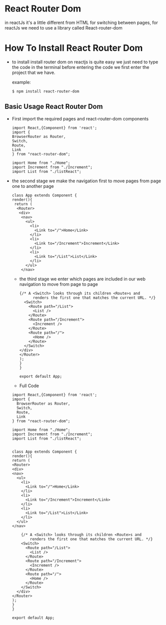 # React Router Dom

  in reactJs it's a little different from HTML for switching between pages, for reactJs we need to use a library called React-router-dom

# How To Install React Router Dom

- to install install router dom on reactjs is quite easy we just need to type the code in the terminal before entering the code we first enter the project that we have.
 
  example:
  ```
  $ npm install react-router-dom
  ```
 
## Basic Usage React Router Dom

 - First import the required pages and react-router-dom components

    ```
    import React,{Component} from 'react';
    import {
    BrowserRouter as Router,
    Switch,
    Route,
    Link
    } from "react-router-dom";
    
    import Home from "./Home";
    import Increment from "./Increment";
    import List from "./listReact";
    ```
  
  - the second stage we make the navigation first to move pages from page one to another page
  
    ```
    class App extends Component {
    render(){
     return (
      <Router>
       <div>
        <nav>
          <ul>
            <li>
              <Link to="/">Home</Link>
            </li>
            <li>
              <Link to="/Increment">Increment</Link>
            </li>
            <li>
              <Link to="/List">List</Link>
            </li>
          </ul>
        </nav>
      ```
    - the third stage we enter which pages are included in our web navigation to move from page to page
      ```
      {/* A <Switch> looks through its children <Route>s and
            renders the first one that matches the current URL. */}
        <Switch>
          <Route path="/List">
            <List />
          </Route>
          <Route path="/Increment">
            <Increment />
          </Route>
          <Route path="/">
            <Home />
          </Route>
        </Switch>
      </div>
      </Router>
      );
      }
      }
      
      export default App;
      ```
    - Full Code
    
    ```
    import React,{Component} from 'react';
    import {
	  BrowserRouter as Router,
	  Switch,
	  Route,
	  Link
	} from "react-router-dom";

	import Home from "./Home";
	import Increment from "./Increment";
	import List from "./listReact";


	class App extends Component {
	render(){
	return (
	<Router>
	<div>
	<nav>
	  <ul>
	    <li>
	      <Link to="/">Home</Link>
	    </li>
	    <li>
	      <Link to="/Increment">Increment</Link>
	    </li>
	    <li>
	      <Link to="/List">List</Link>
	    </li>
	  </ul>
	</nav>

        {/* A <Switch> looks through its children <Route>s and
            renders the first one that matches the current URL. */}
        <Switch>
          <Route path="/List">
            <List />
          </Route>
          <Route path="/Increment">
            <Increment />
          </Route>
          <Route path="/">
            <Home />
          </Route>
        </Switch>
      </div>
    </Router>
    );
    }
    }
    
    export default App;
    ```
